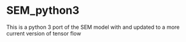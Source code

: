# SEM_python3
This is a python 3 port of the SEM model with and updated to a more current version of tensor flow
